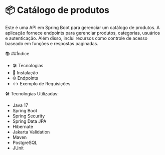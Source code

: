# 📦 Catálogo de produtos

Este é uma API em Spring Boot para gerenciar um catálogo de produtos. A aplicação fornece endpoints para gerenciar produtos, categorias, usuários e autenticação. Além disso, inclui recursos como controle de acesso baseado em funções e respostas paginadas.


📚 ##Índice
- 🛠️ Tecnologias
- 🚀 Instalação
- 🌐 Endpoints
- ↔️ Exemplo de Requisições


🛠️ Tecnologias Utilizadas:
- Java 17
- Spring Boot
- Spring Security
- Spring Data JPA
- Hibernate
- Jakarta Validation
- Maven
- PostgreSQL
- JUnit
